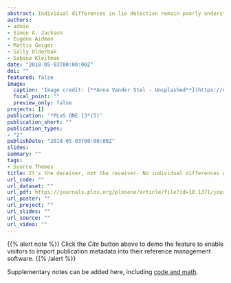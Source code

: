 ```yaml
---
abstract: Individual differences in lie detection remain poorly understood. Bond and DePaulo's meta-analysis examined judges (receivers) who were ascertaining lies from truths and senders (deceiver) who told these lies and truths. Bond and DePaulo found that the accuracy of detecting deception depended more on the characteristics of senders rather than the judges' ability to detect lies/truths. However, for many studies in this meta-analysis, judges could hear and understand senders. This made language comprehension a potential confound. This paper presents the results of two studies. Extending previous work, in Study 1, we removed language comprehension as a potential confound by having English-speakers (N = 126, mean age = 19.86) judge the veracity of German speakers (n = 12) in a lie detection task. The twelve lie-detection stimuli included emotional and non-emotional content, and were presented in three modalities-audio only, video only, and audio and video together. The intelligence (General, Auditory, Emotional) and personality (Dark Triads and Big 6) of participants was also assessed. In Study 2, a native German-speaking sample (N = 117, mean age = 29.10) were also tested on a similar lie detection task to provide a control condition. Despite significantly extending research design and the selection of constructs employed to capture individual differences, both studies replicated Bond and DePaulo's findings. The results of Study1 indicated that removing language comprehension did not amplify individual differences in judge's ability to ascertain lies from truths. Study 2 replicated these results confirming a lack of individual differences in judge's ability to detect lies. The results of both studies suggest that Sender (deceiver) characteristics exerted a stronger influence on the outcomes of lie detection than the judge's attributes.
authors:
- admin
- Simon A. Jackson
- Eugene Aidman
- Mattis Geiger
- Sally Olderbak
- Sabina Kleitman
date: "2018-05-03T00:00:00Z"
doi: ""
featured: false
image:
  caption: 'Image credit: [**Anna Vander Stel - Unsplashed**](https://unsplash.com/photos/zimQNLdnKp0)'
  focal_point: ""
  preview_only: false
projects: []
publication: '*PLoS ONE 13*(5)'
publication_short: ""
publication_types:
- "2"
publishDate: "2018-05-03T00:00:00Z"
slides: 
summary: ""
tags:
- Source Themes
title: It's the deceiver, not the receiver- No individual differences when detecting deception in a foreign and a native language
url_code: ""
url_dataset: ""
url_pdf: https://journals.plos.org/plosone/article/file?id=10.1371/journal.pone.0196384&type=printable
url_poster: ""
url_project: ""
url_slides: ""
url_source: ""
url_video: ""
---
```


{{% alert note %}}
Click the *Cite* button above to demo the feature to enable visitors to import publication metadata into their reference management software.
{{% /alert %}}



Supplementary notes can be added here, including [code and math](https://sourcethemes.com/academic/docs/writing-markdown-latex/).
